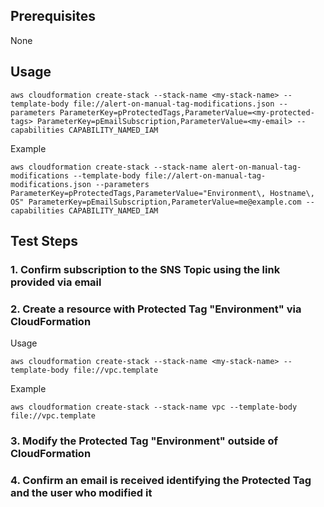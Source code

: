 ## Prerequisites

None

## Usage

```
aws cloudformation create-stack --stack-name <my-stack-name> --template-body file://alert-on-manual-tag-modifications.json --parameters ParameterKey=pProtectedTags,ParameterValue=<my-protected-tags> ParameterKey=pEmailSubscription,ParameterValue=<my-email> --capabilities CAPABILITY_NAMED_IAM
```
Example
```
aws cloudformation create-stack --stack-name alert-on-manual-tag-modifications --template-body file://alert-on-manual-tag-modifications.json --parameters ParameterKey=pProtectedTags,ParameterValue="Environment\, Hostname\, OS" ParameterKey=pEmailSubscription,ParameterValue=me@example.com --capabilities CAPABILITY_NAMED_IAM
```
## Test Steps

### 1. Confirm subscription to the SNS Topic using the link provided via email

### 2. Create a resource with Protected Tag "Environment" via CloudFormation
Usage
```
aws cloudformation create-stack --stack-name <my-stack-name> --template-body file://vpc.template
```
Example
```
aws cloudformation create-stack --stack-name vpc --template-body file://vpc.template
```
### 3. Modify the Protected Tag "Environment" outside of CloudFormation

### 4. Confirm an email is received identifying the Protected Tag and the user who modified it
